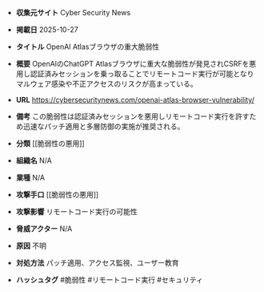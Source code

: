 - **収集元サイト**
Cyber Security News

- **掲載日**
2025-10-27

- **タイトル**
OpenAI Atlasブラウザの重大脆弱性

- **概要**
OpenAIのChatGPT Atlasブラウザに重大な脆弱性が発見されCSRFを悪用し認証済みセッションを乗っ取ることでリモートコード実行が可能となりマルウェア感染や不正アクセスのリスクが高まっている。

- **URL**
https://cybersecuritynews.com/openai-atlas-browser-vulnerability/

- **備考**
この脆弱性は認証済みセッションを悪用しリモートコード実行を許すため迅速なパッチ適用と多層防御の実施が推奨される。

- **分類**
[[脆弱性の悪用]]

- **組織名**
N/A

- **業種**
N/A

- **攻撃手口**
[[脆弱性の悪用]]

- **攻撃影響**
リモートコード実行の可能性

- **脅威アクター**
N/A

- **原因**
不明

- **対処方法**
パッチ適用、アクセス監視、ユーザー教育

- **ハッシュタグ**
#脆弱性 #リモートコード実行 #セキュリティ
